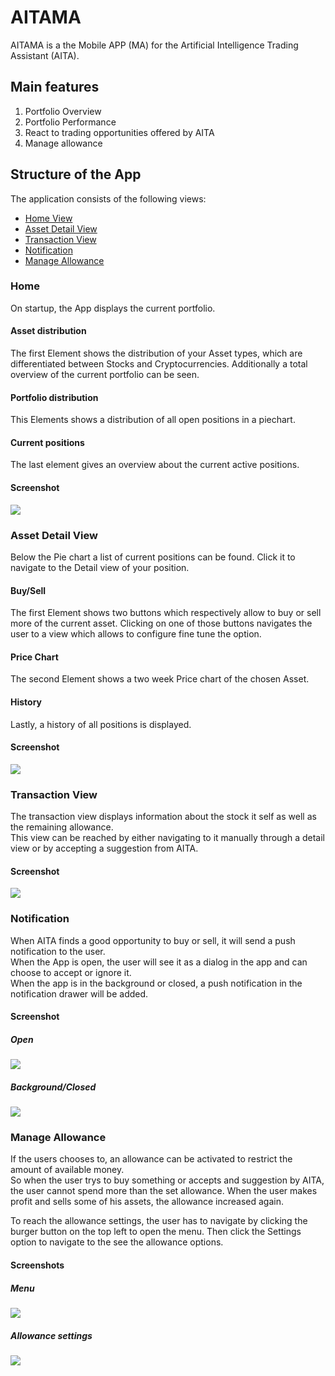 # AITAMA

AITAMA is a the Mobile APP (MA) for the Artificial Intelligence Trading Assistant (AITA). 

## Main features

1. Portfolio Overview
2. Portfolio Performance
3. React to trading opportunities offered by AITA
4. Manage allowance

## Structure of the App

The application consists of the following views:
 - [Home View](#Home)
 - [Asset Detail View](#Asset-Detail-View)
 - [Transaction View](#Transaction-View)
 - [Notification](#Notification)
 - [Manage Allowance](#Manage-Allowance)
### Home

On startup, the App displays the current portfolio.

#### Asset distribution

The first Element shows the distribution of your Asset types, 
which are differentiated between Stocks and Cryptocurrencies.
Additionally a total overview of the current portfolio can be seen.

#### Portfolio distribution

This Elements shows a distribution of all open positions in a piechart.

#### Current positions

The last element gives an overview about the current active positions.

#### Screenshot
![](images/portfolio.PNG)

### Asset Detail View

Below the Pie chart a list of current positions can be found. 
Click it to navigate to the Detail view of your position.

#### Buy/Sell

The first Element shows two buttons which respectively allow to buy or sell more of the current asset. 
Clicking on one of those buttons navigates the user to a view which allows to configure fine tune the option.

#### Price Chart

The second Element shows a two week Price chart of the chosen Asset.

#### History

Lastly, a history of all positions is displayed.

#### Screenshot
![](images/detail.PNG)

### Transaction View

The transaction view displays information about the stock it self as well as the remaining allowance.  
This view can be reached by either navigating to it manually through a detail view or by accepting a suggestion from AITA.

#### Screenshot

![](images/buy.PNG)

### Notification

When AITA finds a good opportunity to buy or sell, it will send a push notification to the user.  
When the App is open, the user will see it as a dialog in the app and can choose to accept or ignore it.  
When the app is in the background or closed, a push notification in the notification drawer will be added.

#### Screenshot
##### Open

![](images/notification.PNG)

##### Background/Closed

![](images/notification2.PNG)

### Manage Allowance

If the users chooses to, 
an allowance can be activated to restrict the amount of available money.  
So when the user trys to buy something or accepts and suggestion by AITA, 
the user cannot spend more than the set allowance.
When the user makes profit and sells some of his assets, the allowance increased again.

To reach the allowance settings, the user has to navigate by clicking the burger button
on the top left to open the menu. Then click the Settings option to navigate to the see the allowance options.

#### Screenshots

##### Menu 

![](images/menu.PNG)

##### Allowance settings

![](images/allowance.PNG)
